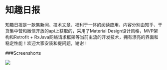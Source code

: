 # 知趣日报


知趣日报是一款集新闻、技术文章、福利于一体的阅读应用，内容分别由知乎、干货集中营和微信开放的api上获取的，采用了Material Design设计风格，MVP架构和Retrofit + RxJava网络请求框架等当前主流的开发技术，拥有漂亮的界面和稳定性能！欢迎大家安装和提问题，谢谢！


###Screenshorts


![](https://github.com/Yone-sx/FunNews/blob/master/screenshots/image.jpg)


